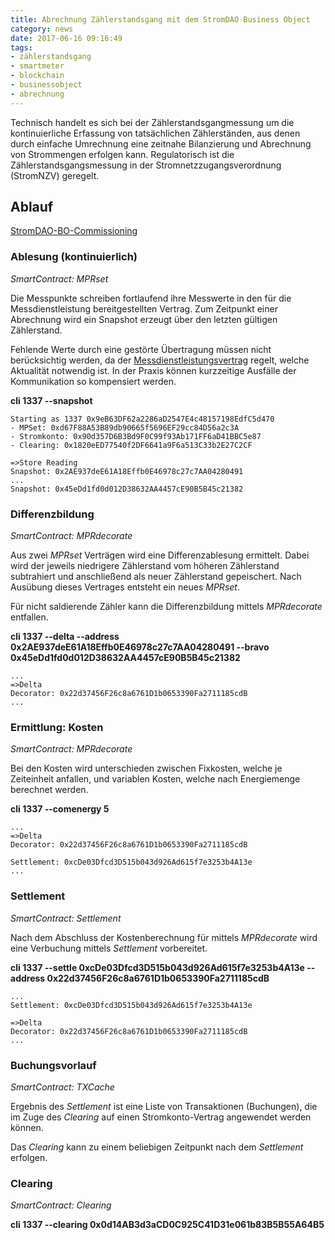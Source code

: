 ```yaml
---
title: Abrechnung Zählerstandsgang mit dem StromDAO Business Object
category: news
date: 2017-06-16 09:16:49
tags:
- zählerstandsgang
- smartmeter
- blockchain
- businessobject
- abrechnung
---
```

Technisch handelt es sich bei der Zählerstandsgangmessung um die kontinuierliche Erfassung von tatsächlichen Zählerständen, aus denen durch einfache Umrechnung eine zeitnahe Bilanzierung und Abrechnung von Strommengen erfolgen kann. Regulatorisch ist die Zählerstandsgangsmessung in der Stromnetzzugangsverordnung (StromNZV) geregelt.

## Ablauf
[StromDAO-BO-Commissioning](https://github.com/energychain/StromDAO-BusinessObject/blob/master/smart_contracts/StromDAO-BO-SC-Commissioning.sol)

### Ablesung (kontinuierlich)
_SmartContract: MPRset_

Die Messpunkte schreiben fortlaufend ihre Messwerte in den für die Messdienstleistung bereitgestellten Vertrag. Zum Zeitpunkt einer Abrechnung wird ein Snapshot erzeugt über den letzten gültigen Zählerstand. 

Fehlende Werte durch eine gestörte Übertragung müssen nicht berücksichtig werden, da der [Messdienstleistungsvertrag](http://127.0.0.1:8180/#/contracts/0x0000000000000000000000000000000000000008) regelt, welche Aktualität notwendig ist. In der Praxis können kurzzeitige Ausfälle der Kommunikation so kompensiert werden. 

**cli 1337 --snapshot**
```
Starting as 1337 0x9eB63DF62a2286aD2547E4c48157198EdfC5d470
- MPSet: 0xd67F88A53B89db90665f5696EF29cc84D56a2c3A
- Stromkonto: 0x90d357D6B3Bd9F0C99f93Ab171FF6aD41BBC5e87
- Clearing: 0x1820eED77540f2DF6641a9F6a513C33b2E27C2CF

=>Store Reading
Snapshot: 0x2AE937deE61A18Effb0E46978c27c7AA04280491
...
Snapshot: 0x45eDd1fd0d012D38632AA4457cE90B5B45c21382
```

### Differenzbildung
_SmartContract: MPRdecorate_

Aus zwei _MPRset_ Verträgen wird eine Differenzablesung ermittelt. Dabei wird der jeweils niedrigere Zählerstand vom höheren Zählerstand subtrahiert und anschließend als neuer Zählerstand gepeischert. Nach Ausübung dieses Vertrages entsteht ein neues _MPRset_. 

Für nicht saldierende Zähler kann die Differenzbildung mittels _MPRdecorate_ entfallen.

**cli 1337 --delta --address 0x2AE937deE61A18Effb0E46978c27c7AA04280491 --bravo 0x45eDd1fd0d012D38632AA4457cE90B5B45c21382**
```
...
=>Delta
Decorator: 0x22d37456F26c8a6761D1b0653390Fa2711185cdB
...
```


### Ermittlung: Kosten
_SmartContract: MPRdecorate_

Bei den Kosten wird unterschieden zwischen Fixkosten, welche je Zeiteinheit anfallen, und variablen Kosten, welche nach Energiemenge berechnet werden. 

**cli 1337 --comenergy 5**
```
...
=>Delta
Decorator: 0x22d37456F26c8a6761D1b0653390Fa2711185cdB

Settlement: 0xcDe03Dfcd3D515b043d926Ad615f7e3253b4A13e
...
```

### Settlement
_SmartContract: Settlement_

Nach dem Abschluss der Kostenberechnung für mittels _MPRdecorate_ wird eine Verbuchung mittels _Settlement_ vorbereitet.

**cli 1337 --settle 0xcDe03Dfcd3D515b043d926Ad615f7e3253b4A13e --address 0x22d37456F26c8a6761D1b0653390Fa2711185cdB**
```
...
Settlement: 0xcDe03Dfcd3D515b043d926Ad615f7e3253b4A13e

=>Delta
Decorator: 0x22d37456F26c8a6761D1b0653390Fa2711185cdB
...
```


### Buchungsvorlauf
_SmartContract: TXCache_

Ergebnis des _Settlement_ ist eine Liste von Transaktionen (Buchungen), die im Zuge des _Clearing_ auf einen Stromkonto-Vertrag angewendet werden können. 

Das _Clearing_ kann zu einem beliebigen Zeitpunkt nach dem _Settlement_ erfolgen.

### Clearing
_SmartContract: Clearing_

**cli 1337 --clearing 0x0d14AB3d3aCD0C925C41D31e061b83B5B55A64B5**
